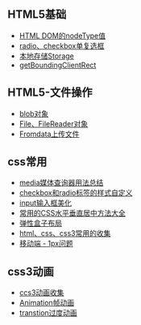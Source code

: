 <!--
 * @Description: In User Settings Edit
 * @Author: your name
 * @Date: 2019-09-01 10:43:57
 * @LastEditTime: 2019-09-01 11:16:33
 * @LastEditors: Please set LastEditors
 -->
## HTML5基础  
- [HTML DOM的nodeType值](./Marklist/list-2/dom的nodeType值.md)
- [radio、checkbox单复选框](./Marklist/list-2/radio、checkbox单复选框.md)
- [本地存储Storage](./Marklist/list-2/Storage.md)     
- [getBoundingClientRect](./Marklist/list-2/getBoundingClientRect.md)    


## HTML5-文件操作
- [blob对象](./Marklist/list-2/Blob.md)     
- [File、FileReader对象](./Marklist/list-2/file.md)  
- [Fromdata上传文件](./Marklist/list-2/file.md)     


## css常用
  - [media媒体查询器用法总结](./Marklist/list-1/media媒体查询器用法总结.md)      
  - [checkbox和radio标签的样式自定义](./Marklist/list-1/checkbox和radio标签的样式自定义.md) 
  - [input输入框美化](./Marklist/list-1/input输入框美化.md) 
  - [常用的CSS水平垂直居中方法大全](./Marklist/list-1/常用的CSS水平垂直居中方法大全.md)
  - [弹性盒子布局](./Marklist/list-1/弹性盒子布局.md)
  - [html、css、css3常用的收集](./Marklist/list-1/html、css、css3常用的收集.md)
  - [移动端 - 1px问题](./Marklist/list-1/Marklist/list-1) 

## css3动画 
   - [ccs3动画收集 ](./Marklist/list-1/ccs3动画收集.md)
   - [Animation帧动画](./Marklist/list-1/Animation帧动画.md)
   - [transtion过度动画](./Marklist/list-1/transtion过度动画.md)